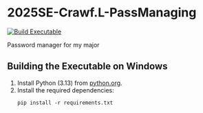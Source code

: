 # 2025SE-Crawf.L-PassManaging

[![Build Executable](https://github.com/TempeHS/2025SE-Crawf.L-PassManaging/actions/workflows/build_app.yml/badge.svg)](https://github.com/TempeHS/2025SE-Crawf.L-PassManaging/actions/workflows/build_app.yml)

Password manager for my major

## Building the Executable on Windows

1. Install Python (3.13) from [python.org](https://www.python.org/).
2. Install the required dependencies:
   ```
   pip install -r requirements.txt
   ```
